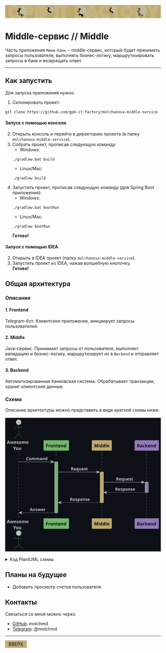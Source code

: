 <div style="text-align: center;">
    <img src="images/banner.svg" alt="Шапка">
</div>
<h1><a name="up">Middle-сервис // Middle</a></h1>

Часть приложения `Мини-банк` − middle-сервис, который будет принимать запросы пользователя,
выполнять бизнес-логику, маршрутизировать запросы в банк и возвращать ответ.

---

## Как запустить

Для запуска приложения нужно:
1. Склонировать проект:
```
git clone https://github.com/gpb-it-factory/molchanova-middle-service
```
#### Запуск с помощью консоли
2. Открыть консоль и перейти в директорию проекта
   (в папку `molchanova-middle-service`).
3. Собрать проект, прописав следующую команду:
    - Windows:
   ```
   ./gradlew.bat build
   ```
    - Linux/Mac:
   ```
   ./gradlew build
   ```
4. Запустить проект, прописав следующую команду (для Spring Boot приложения):
    - Windows:
   ```
   ./gradlew.bat bootRun
   ```
    - Linux/Mac:
   ```
   ./gradlew bootRun
   ```
   **Готово!**

#### Запуск с помощью IDEA
2. Открыть в IDEA проект (папку `molchanova-middle-service`).
3. Запустить проект из IDEA, нажав волшебную кнопочку. \
   **Готово!**

## Общая архитектура
### Описание

#### 1. Frontend
Telegram-бот. Клиентское приложение, инициирует запросы пользователей.

#### 2. Middle
Java-сервис. Принимает запросы от пользователя, выполняет валидацию и бизнес-логику, маршрутизирует их в `Backend` и отправляет ответ.

#### 3. Backend
Автоматизированная банковская система. Обрабатывает транзакции, хранит клиентские данные.

### Схема
Описание архитектуры можно представить в виде краткой схемы ниже:\
\
![Схемочка](images/arhitecture_diagram.svg "Архитектура")

<details>
<summary>Код PlantUML схемы</summary>

```plantuml
@startuml
scale 1

!define Background #0d1117
!define Arrow #bcbec4
!define ColorY #bfa96d
!define ColorP #947abb
!define ColorG #72b76b

skinparam backgroundColor Background
skinparam sequence {
    ActorBorderColor ColorG
    ActorFontColor Arrow
    ActorFontStyle bold

    ParticipantPadding 30
    ParticipantFontStyle bold
    ParticipantFontColor Background
    ParticipantBackgroundColor Arrow
    LifeLineBorderColor Arrow

    MessageAlign center
    ArrowFontColor Arrow
    ArrowFontStyle bold
    ArrowColor Arrow
}

actor "Awesome\nYou" as User Arrow

participant "Frontend" as F ColorG
participant "Middle" as M ColorY
participant "Backend" as B ColorP

User -> F: Command
activate F ColorG

F -> M: Request
activate M ColorY

M -> B: Request
activate B ColorP
B --> M: Response
deactivate B

M --> F: Response
deactivate M

F --> User: Answer
deactivate F

@enduml
```

</details>

## Планы на будущее
- Добавить просмотр счетов пользователя

## Контакты
Связаться со мной можно через:
- [GitHub](https://github.com/molchmd): molchmd
- [Telegram](https://t.me/molchmd): @molchmd

---

[<img src="images/up.svg" alt="up" width="70">](#up)